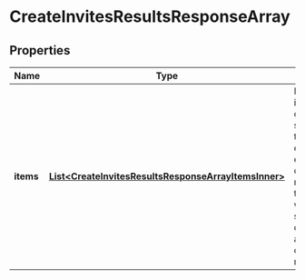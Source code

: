 

# CreateInvitesResultsResponseArray


## Properties

| Name | Type | Description | Notes |
|------------ | ------------- | ------------- | -------------|
|**items** | [**List&lt;CreateInvitesResultsResponseArrayItemsInner&gt;**](CreateInvitesResultsResponseArrayItemsInner.md) | List of invite/request creation status. If there is an error, an exception object will be returned. If the action was successfully completed, an invite object will be returned. |  [optional] |



